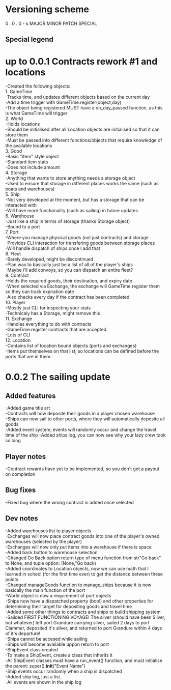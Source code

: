 # Versioning scheme  
  0    .    0    .    0    -    s
MAJOR     MINOR     PATCH    SPECIAL

## Special legend


# up to 0.0.1 Contracts rework #1 and locations
-Created the following objects:  
    1. GameTime  
        -Tracks time, and updates different objects based on the current day  
        -Add a time trigger with GameTime.register(object,day)  
        -The object being registered MUST have a on_day_passed function, as this is what GameTime will trigger  
    2. World  
        -Holds locations  
        -Should be initialised after all Location objects are initialised so that it can store them  
        -Must be passed into different functions/objects that require knowledge of the available locations    
    3. Good  
        -Basic "item" style object  
        -Standard item stats   
        -Does not include amount  
    4. Storage  
        -Anything that wants to store anything needs a storage object  
        -Used to ensure that storage in different places works the same (such as boats and warehouses)  
    5. Ship  
        -Not very developed at the moment, but has a storage that can be interacted with  
        -Will have more functionality (such as sailing) in future updates  
    6. Warehouse  
        -Just like a ship in terms of storage (thanks Storage object)  
        -Bound to a port  
    7. Port  
        -Where you manage physical goods (not just contracts) and storage  
        -Provides CLI interaction for transfering goods between storage places  
        -Will handle dispatch of ships once I add that  
    8. Fleet  
        -Barely developed, might be discontinued  
        -Plan was to basically just be a list of all of the player's ships  
        -Maybe i'll add convoys, so you can dispatch an entire fleet?  
    9. Contract  
        -Holds the required goods, their destination, and expiry date  
        -When selected via Exchange, the exchange will GameTime.register them so they can track expiration date  
        -Also checks every day if the contract has been completed  
    10. Player  
        -Mostly just CLI for inspecting your stats  
        -Technicaly has a Storage, might remove this  
    11. Exchange  
        -Handles everything to do with contracts  
        -GameTime.register contracts that are accepted  
        -Lots of CLI  
    12. Location  
        -Contains list of location bound objects (ports and exchanges)  
        -Items put themselves on that list, so locations can be defined before the ports that are in them  
  
# 0.0.2 The sailing update
## Added features  
-Added game title art  
-Contracts will now deposite their goods in a player chosen warehouse  
-Ships can now sail to other ports, where they will automatically deposite all goods  
-Added event system, events will randomly occur and change the travel time of the ship
-Added ships log, you can now see why your lazy crew took so long

## Player notes  
-Contract rewards have yet to be implemented, so you don't get a payout on completion
  
## Bug fixes
-Fixed bug where the wrong contract is added once selected  
  
## Dev notes  
-Added warehouses list to player objects  
-Exchanges will now place contract goods into one of the player's owned warehouses (selected by the player)  
-Exchanges will now only put items into a warehouse if there is space  
-Added back button to warehouse selection  
-Changed Go Back option return type of menu function from str"Go back" to None, and tuple option: (None,"Go back)  
-Added coordinates to Location objects, now we can use math that I learned in school (for the first time ever) to get the distance between these points  
-Changed manageGoods function to manage_ships because it is now basically the main function of the port  
-World object is now a requirement of port objects  
-Ships now have a dispatched property (bool) and other properties for determining their target for depositing goods and travel time  
-Added some other things to contracts and ships to build shipping system  
-Sailded FIRST FUNCTIONING VOYAGE! The silver (should have been Sliver, but whatever) left port Grandure carrying silver, sailed 2 days to port Clammer, deposited it's silver, and returned to port Grandure within 4 days of it's departure!  
-Ships cannot be accesed while sailing  
-Ships will become available uppon return to port  
-ShipEvent class created  
-To make a ShipEvent, create a class that inherits it  
-All ShipEvent classes must have a run_event() function, and must initialise the parent: super().__init__("Event Name")  
-Ship events occur randomly when a ship is dispatched  
-Added ship log, just a list.  
-All events are shown in the ship log  